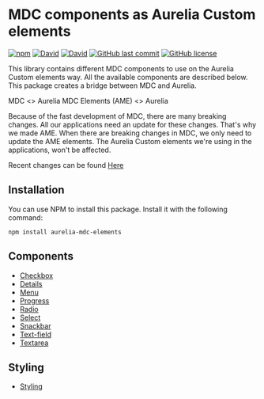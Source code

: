 # MDC components as Aurelia Custom elements
[![npm](https://img.shields.io/npm/v/aurelia-mdc-elements.svg?style=flat-square)](https://www.npmjs.com/package/aurelia-mdc-elements)
[![David](https://img.shields.io/david/SpringflowNL/aurelia-mdc-elements.svg?style=flat-square)](https://www.npmjs.com/package/aurelia-mdc-elements)
[![David](https://img.shields.io/david/dev/SpringflowNL/aurelia-mdc-elements.svg?style=flat-square)](https://www.npmjs.com/package/aurelia-mdc-elements)
[![GitHub last commit](https://img.shields.io/github/last-commit/SpringflowNL/aurelia-mdc-elements.svg?style=flat-square)](https://github.com/SpringflowNL/aurelia-mdc-elements/commits/master)
[![GitHub license](https://img.shields.io/github/license/SpringflowNL/aurelia-mdc-elements.svg?style=flat-square)](https://github.com/SpringflowNL/aurelia-mdc-elements/blob/master/LICENSE)

This library contains different MDC components to use on the Aurelia Custom elements way. All the available components are described below. This package creates a bridge between MDC and Aurelia.

MDC <> Aurelia MDC Elements (AME) <> Aurelia

Because of the fast development of MDC, there are many breaking changes. All our applications need an update for these changes. That's why we made AME. When there are breaking changes in MDC, we only need to update the AME elements. 
The Aurelia Custom elements we're using in the applications, won't be affected.

Recent changes can be found [Here](./CHANGELOG.md)

## Installation
You can use NPM to install this package. Install it with the following command:

```
npm install aurelia-mdc-elements
```

## Components

 - [Checkbox](src/components/checkbox)
 - [Details](src/components/details)
 - [Menu](src/components/menu)
 - [Progress](src/components/progress)
 - [Radio](src/components/radio)
 - [Select](src/components/select)
 - [Snackbar](src/components/snackbar)
 - [Text-field](src/components/textfield)
 - [Textarea](src/components/textarea)

## Styling

 - [Styling](src/components/styles)
